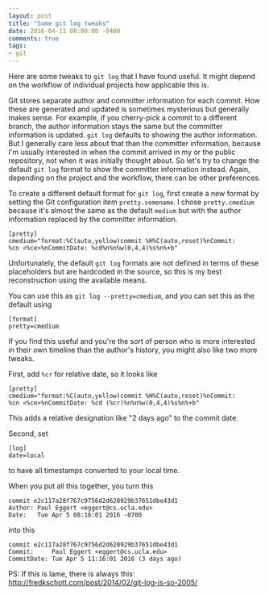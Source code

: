 ```yaml
---
layout: post
title: "Some git log tweaks"
date: 2016-04-11 08:00:00 -0400
comments: true
tags:
- git
---
```


Here are some tweaks to `git log` that I have found useful.  It might
depend on the workflow of individual projects how applicable this is.

Git stores separate author and committer information for each commit.
How these are generated and updated is sometimes mysterious but
generally makes sense.  For example, if you cherry-pick a commit to a
different branch, the author information stays the same but the
committer information is updated.  `git log` defaults to showing the
author information.  But I generally care less about that than the
committer information, because I'm usually interested in when the
commit arrived in my or the public repository, not when it was
initially thought about.  So let's try to change the default `git log`
format to show the committer information instead.  Again, depending on
the project and the workflow, there can be other preferences.

To create a different default format for `git log`, first create a new
format by setting the Git configuration item `pretty.somename`.  I
chose `pretty.cmedium` because it's almost the same as the default
`medium` but with the author information replaced by the committer
information.

```
[pretty]
cmedium="format:%C(auto,yellow)commit %H%C(auto,reset)%nCommit:     %cn <%ce>%nCommitDate: %cd%n%n%w(0,4,4)%s%n%+b"
```

Unfortunately, the default `git log` formats are not defined in terms
of these placeholders but are hardcoded in the source, so this is my
best reconstruction using the available means.

You can use this as `git log --pretty=cmedium`, and you can set this
as the default using

```
[format]
pretty=cmedium
```

If you find this useful and you're the sort of person who is more
interested in their own timeline than the author's history, you might
also like two more tweaks.

First, add `%cr` for relative date, so it looks like

```
[pretty]
cmedium="format:%C(auto,yellow)commit %H%C(auto,reset)%nCommit:     %cn <%ce>%nCommitDate: %cd (%cr)%n%n%w(0,4,4)%s%n%+b"
```

This adds a relative designation like "2 days ago" to the commit date.

Second, set

```
[log]
date=local
```

to have all timestamps converted to your local time.

When you put all this together, you turn this

    commit e2c117a28f767c9756d2d620929b37651dbe43d1
    Author: Paul Eggert <eggert@cs.ucla.edu>
    Date:   Tue Apr 5 08:16:01 2016 -0700

into this

    commit e2c117a28f767c9756d2d620929b37651dbe43d1
    Commit:     Paul Eggert <eggert@cs.ucla.edu>
    CommitDate: Tue Apr 5 11:16:01 2016 (3 days ago)

PS: If this is lame, there is always this:
http://fredkschott.com/post/2014/02/git-log-is-so-2005/
